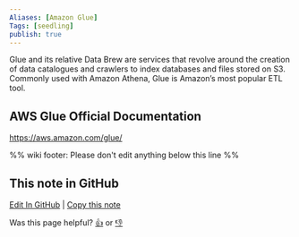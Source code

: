 ```yaml
---
Aliases: [Amazon Glue]
Tags: [seedling]
publish: true
---
```


Glue and its relative Data Brew are services that revolve around the creation of data catalogues and crawlers to index databases and files stored on S3. Commonly used with Amazon Athena, Glue is Amazon’s most popular ETL tool.

## AWS Glue Official Documentation

https://aws.amazon.com/glue/

%% wiki footer: Please don't edit anything below this line %%

## This note in GitHub

<span class="git-footer">[Edit In GitHub](https://github.dev/data-engineering-community/data-engineering-wiki/blob/main/Tools/AWS%20Glue.md "git-hub-edit-note") | [Copy this note](https://raw.githubusercontent.com/data-engineering-community/data-engineering-wiki/main/Tools/AWS%20Glue.md "git-hub-copy-note")</span>

<span class="git-footer">Was this page helpful?
[👍](https://tally.so/r/mOaxjk?rating=Yes&url=https://dataengineering.wiki/Tools/AWS%20Glue) or [👎](https://tally.so/r/mOaxjk?rating=No&url=https://dataengineering.wiki/Tools/AWS%20Glue)</span>
